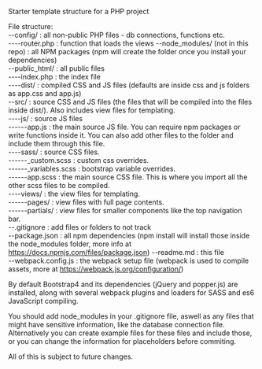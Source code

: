 Starter template structure for a PHP project  
  
File structure:  
--config/ : all non-public PHP files - db connections, functions etc.  
----router.php : function that loads the views
--node_modules/ (not in this repo) : all NPM packages (npm will create the folder once you install your dependencies)    
--public_html/ : all public files  
----index.php : the index file  
----dist/ : compiled CSS and JS files (defaults are inside css and js folders as app.css and app.js)  
--src/ : source CSS and JS files (the files that will be compiled into the files inside dist/). Also includes view files for templating.  
----js/ : source JS files  
------app.js : the main source JS file. You can require npm packages or write functions inside it. You can also add other files to the folder and include them through this file.  
----sass/ : source CSS files.  
------_custom.scss : custom css overrides.  
------_variables.scss : bootstrap variable overrides.  
------app.scss : the main source CSS file. This is where you import all the other scss files to be compiled.  
----views/ : the view files for templating.  
------pages/ : view files with full page contents.  
------partials/ : view files for smaller components like the top navigation bar.  
--.gitignore : add files or folders to not track  
--package.json : all npm dependencies (npm install will install those inside the node_modules folder, more info at https://docs.npmjs.com/files/package.json) 
--readme.md : this file  
--webpack.config.js : the webpack setup file (webpack is used to compile assets, more at https://webpack.js.org/configuration/)  
  
By default Bootstrap4 and its dependencies (jQuery and popper.js) are installed, along with several webpack plugins and loaders for SASS and es6 JavaScript compiling.  
   
You should add node_modules in your .gitignore file, aswell as any files that might have sensitive information, like the database connection file.  
Alternatively you can create example files for these files and include those, or you can change the information for placeholders before commiting.  
  
All of this is subject to future changes.